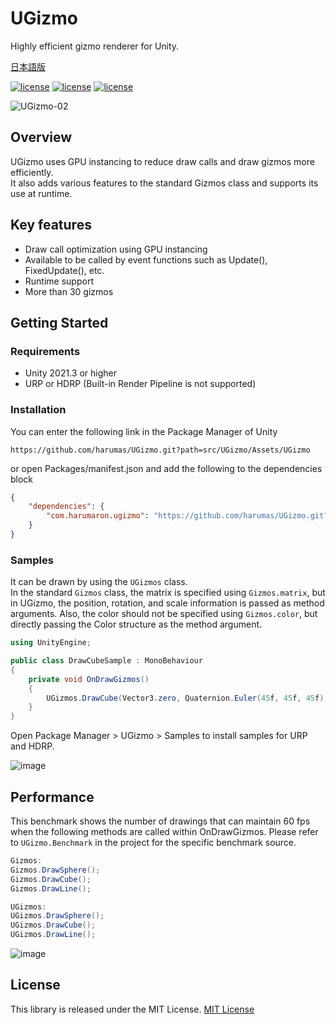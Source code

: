 # UGizmo

Highly efficient gizmo renderer for Unity.

[日本語版](https://github.com/harumas/UGizmo/blob/main/README_JA.md)

[![license](https://img.shields.io/badge/license-MIT-green.svg)](LICENSE.md)
[![license](https://img.shields.io/badge/PR-welcome-green.svg)](https://github.com/HarumaroJP/UGizmo/pulls)
[![license](https://img.shields.io/badge/Unity-2021.3-green.svg)](#要件)

![UGizmo-02](https://github.com/harumas/UGizmo/assets/43531665/81bb8462-d39a-4009-a634-dea451ab5f17)

## Overview

UGizmo uses GPU instancing to reduce draw calls and draw gizmos more efficiently.  
It also adds various features to the standard Gizmos class and supports its use at runtime.

## Key features

- Draw call optimization using GPU instancing
- Available to be called by event functions such as Update(), FixedUpdate(), etc.
- Runtime support
- More than 30 gizmos

## Getting Started

### Requirements
- Unity 2021.3 or higher
- URP or HDRP (Built-in Render Pipeline is not supported)

### Installation
You can enter the following link in the Package Manager of Unity

```
https://github.com/harumas/UGizmo.git?path=src/UGizmo/Assets/UGizmo
```

or open Packages/manifest.json and add the following to the dependencies block

```json
{
    "dependencies": {
        "com.harumaron.ugizmo": "https://github.com/harumas/UGizmo.git?path=src/UGizmo/Assets/UGizmo"
    }
}
```

### Samples
It can be drawn by using the `UGizmos` class.  
In the standard `Gizmos` class, the matrix is specified using `Gizmos.matrix`, but in UGizmo, the position, rotation, and scale information is passed as method arguments.
Also, the color should not be specified using `Gizmos.color`, but directly passing the Color structure as the method argument.

```C#
using UnityEngine;

public class DrawCubeSample : MonoBehaviour
{
    private void OnDrawGizmos()
    {
        UGizmos.DrawCube(Vector3.zero, Quaternion.Euler(45f, 45f, 45f), Vector3.one, Color.red);
    }
}
```


Open Package Manager > UGizmo > Samples to install samples for URP and HDRP.

![image](https://github.com/harumas/UGizmo/assets/43531665/5e1e4a5e-12d7-4144-9531-9d6de54097f9)

## Performance
This benchmark shows the number of drawings that can maintain 60 fps when the following methods are called within OnDrawGizmos.
Please refer to `UGizmo.Benchmark` in the project for the specific benchmark source.
```C#
Gizmos:
Gizmos.DrawSphere();
Gizmos.DrawCube();
Gizmos.DrawLine();

UGizmos:
UGizmos.DrawSphere();
UGizmos.DrawCube();
UGizmos.DrawLine();
```

![image](https://github.com/harumas/UGizmo/assets/43531665/3a7cde16-151a-4ea7-b4d4-66aebc431f6b)


## License
This library is released under the MIT License. 
[MIT License](/LICENSE.md)
